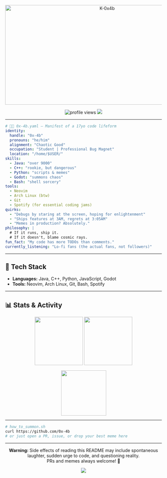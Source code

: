 <p align="center"> 
  <img src="https://socialify.git.ci/0x-4b/0x-4b/image?font=Inter&name=1&owner=1&pattern=Plus&theme=Dark" alt="K-0x4b" width="640" height="320" />
</p>

<p align="center">
  <img src="https://komarev.com/ghpvc/?username=K-0x4b&style=flat-square&color=brightgreen" alt="profile views"/>
  <img src="https://img.shields.io/badge/arch-btw-blue?logo=arch-linux&style=flat-square" />
</p>

---

```yaml
# 🤖🦠 0x-4b.yaml — Manifest of a 17yo code lifeform
identity:
  handle: "0x-4b"
  pronouns: "he/him"
  alignment: "Chaotic Good"
  occupation: "Student | Professional Bug Magnet"
  location: "/home/$USER/"
skills:
  - Java: "over 9000"
  - C++: "rookie, but dangerous"
  - Python: "scripts & memes"
  - Godot: "summons chaos"
  - Bash: "shell sorcery"
tools:
  - Neovim
  - Arch Linux (btw)
  - Git
  - Spotify (for essential coding jams)
quirks:
  - "Debugs by staring at the screen, hoping for enlightenment"
  - "Ships features at 3AM, regrets at 3:05AM"
  - "Memes in production? Absolutely."
philosophy: |
  # If it runs, ship it.
  # If it doesn't, blame cosmic rays.
fun_fact: "My code has more TODOs than comments."
currently_listening: "Lo-fi fans (the actual fans, not followers)"
```

---

## 🚀 Tech Stack

- **Languages:** Java, C++, Python, JavaScript, Godot
- **Tools:** Neovim, Arch Linux, Git, Bash, Spotify

---

## 📊 Stats & Activity

<p align="center">
  <img src="https://github-readme-stats.vercel.app/api?username=0x-4b&show_icons=true&theme=tokyonight&hide_border=true" height="155">
  <img src="https://github-readme-stats.vercel.app/api/top-langs/?username=0x-4b&layout=compact&theme=tokyonight&hide_border=true" height="155">
</p>
<p align="center">
  <img src="https://github-readme-streak-stats.herokuapp.com/?user=0x-4b&theme=tokyonight&hide_border=true" height="145">
</p>



---

```bash
# how_to_summon.sh
curl https://github.com/0x-4b
# or just open a PR, issue, or drop your best meme here
```

---

<p align="center">
  <b>Warning:</b> Side effects of reading this README may include spontaneous laughter, sudden urge to code, and questioning reality.<br>
  PRs and memes always welcome! 🚀
</p>

<p align="center">
  <img src="https://capsule-render.vercel.app/api?type=waving&color=gradient&height=70&section=footer"/>
</p>
